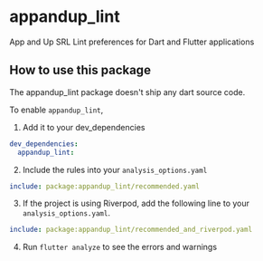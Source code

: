 # appandup_lint

App and Up SRL Lint preferences for Dart and Flutter applications

## How to use this package

The appandup_lint package doesn't ship any dart source code.

To enable `appandup_lint`,
1. Add it to your dev_dependencies
```yaml
dev_dependencies:
  appandup_lint:
```

2. Include the rules into your `analysis_options.yaml`
```yaml
include: package:appandup_lint/recommended.yaml
```

3. If the project is using Riverpod, add the following line to your `analysis_options.yaml`.
```yaml
include: package:appandup_lint/recommended_and_riverpod.yaml
```

4. Run `flutter analyze` to see the errors and warnings
